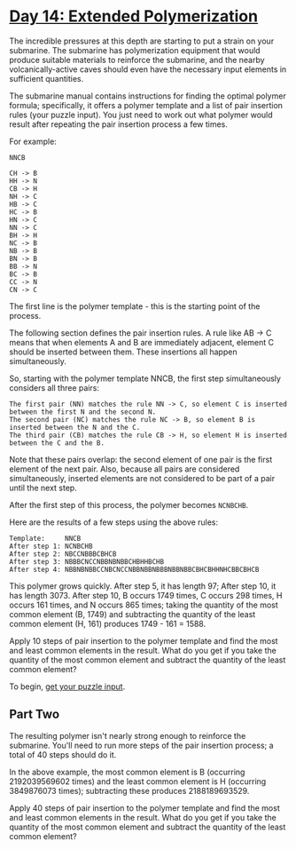 # [Day 14: Extended Polymerization](https://adventofcode.com/2021/day/14)

The incredible pressures at this depth are starting to put a strain on your
submarine. The submarine has polymerization equipment that would produce
suitable materials to reinforce the submarine, and the nearby
volcanically-active caves should even have the necessary input elements in
sufficient quantities.

The submarine manual contains instructions for finding the optimal polymer
formula; specifically, it offers a polymer template and a list of pair
insertion rules (your puzzle input). You just need to work out what polymer
would result after repeating the pair insertion process a few times.

For example:

```
NNCB

CH -> B
HH -> N
CB -> H
NH -> C
HB -> C
HC -> B
HN -> C
NN -> C
BH -> H
NC -> B
NB -> B
BN -> B
BB -> N
BC -> B
CC -> N
CN -> C
```

The first line is the polymer template - this is the starting point of the
process.

The following section defines the pair insertion rules. A rule like AB -> C
means that when elements A and B are immediately adjacent, element C should be
inserted between them. These insertions all happen simultaneously.

So, starting with the polymer template NNCB, the first step simultaneously
considers all three pairs:

```
The first pair (NN) matches the rule NN -> C, so element C is inserted between the first N and the second N.
The second pair (NC) matches the rule NC -> B, so element B is inserted between the N and the C.
The third pair (CB) matches the rule CB -> H, so element H is inserted between the C and the B.
```

Note that these pairs overlap: the second element of one pair is the first
element of the next pair. Also, because all pairs are considered
simultaneously, inserted elements are not considered to be part of a pair until
the next step.

After the first step of this process, the polymer becomes `NCNBCHB`.

Here are the results of a few steps using the above rules:

```
Template:     NNCB
After step 1: NCNBCHB
After step 2: NBCCNBBBCBHCB
After step 3: NBBBCNCCNBBNBNBBCHBHHBCHB
After step 4: NBBNBNBBCCNBCNCCNBBNBBNBBBNBBNBBCBHCBHHNHCBBCBHCB
```

This polymer grows quickly. After step 5, it has length 97; After step 10, it
has length 3073. After step 10, B occurs 1749 times, C occurs 298 times, H
occurs 161 times, and N occurs 865 times; taking the quantity of the most
common element (B, 1749) and subtracting the quantity of the least common
element (H, 161) produces 1749 - 161 = 1588.

Apply 10 steps of pair insertion to the polymer template and find the most and
least common elements in the result. What do you get if you take the quantity
of the most common element and subtract the quantity of the least common
element?

To begin, [get your puzzle input](./input.txt).

## Part Two

The resulting polymer isn't nearly strong enough to reinforce the submarine.
You'll need to run more steps of the pair insertion process; a total of 40
steps should do it.

In the above example, the most common element is B (occurring 2192039569602
times) and the least common element is H (occurring 3849876073 times);
subtracting these produces 2188189693529.

Apply 40 steps of pair insertion to the polymer template and find the most and
least common elements in the result. What do you get if you take the quantity
of the most common element and subtract the quantity of the least common
element?
